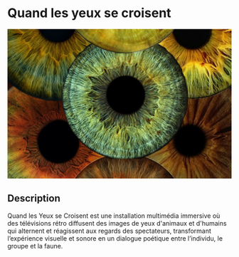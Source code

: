 # Quand les yeux se croisent

<!-- Bannderole / Bande-annonce -->
![](/image_accueil.png)


## Description

Quand les Yeux se Croisent est une installation multimédia immersive où des télévisions rétro diffusent des images de yeux d'animaux et d'humains qui alternent et réagissent aux regards des spectateurs, transformant l’expérience visuelle et sonore en un dialogue poétique entre l’individu, le groupe et la faune.
<!-- Présentation de ce qu'est ce site et résumé du projet en un paragraphe, toujours à jour-->

